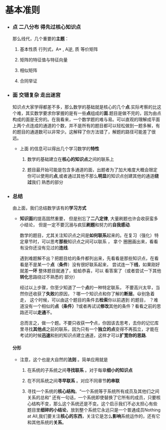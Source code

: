 # 基本准则

- ### 点  二八分布 得先过核心知识点
  
  那么线代，几个重要的**主题**：
  
  1. 基本性质 行列式，A\* , A逆, 质  等价矩阵
  
  2. 矩阵的特征值与特征向量
  
  3. 相似矩阵
  
  4. 合同举证

- ### 面  交错复杂 走出迷宫
  
   知识点大家学得都差不多，那么数学的基础就是核心的几个**点**.实际考察的比这个难，其实数学要求你掌握的是有一些**点**组成的**面**.题目是做不完的，因为由点构成的面是无穷的。在我看来，一个数学题的难与易。可以直观的理解成平面上两个点连成的通道的个数，并不是所有的题目都可以轻松做到一题多解，有的题目的通道数可以非常少。这解释了你方法错了，解题的路径可能差了很远。
  
  - 上面 的信息可以得出几个学习数学的**特性**
    
    1. 数学的基础建立在**核心的知识点**之间的联系上
    
    2. 题目最开始可能是包含多通道的面，出题者为了加大难度大概会限定你可以使用的**点**,或者通过其他不那么**明显**的知识点创建其他的通道**绕过**我们 熟悉的部分

- ### 总结
  
  由上面，我们总结数学该有的**学习方式**
  
  - **知识面**的提高固然重要， 但是别忘了**二八定律**,   大量刷题也许会收获蛮多小结论， 但是一定不要沉溺与疯狂**刷题**和努力的**自我感动**.  
    
    数学的题目，尤其关注知识点之间是**如何联系**起来的。在复习（强化）特定章节时，可以思考**那些**知识点之间可以联系 ， 拿个 圈圈画出来，看看有没你还没有见过的**连线**.  
    
    遇到难题解不出？把题目给的条件都列出来，先看看是那些知识点，在看看是不是某一个**点**（**条件**）没有很好联系起来， 尝试连一下**线**，如果刚好就差**一环** 整体题目就通了，蛤蛤恭喜，可以  看答案了（或者尝试一下其他**转化**思路绕过不熟悉的 部分）
    
    经过以上步骤，你至少知道了一个**点**的一种特定联系， 不要高兴太早，当然你还收获了**失败**的原因，？哪一个知识点和你了解的**断层**。😃别急着走， 这个时候，可以由这个题目的条件去**检索**你以前遇到 的题目， ？难道没有一个相似的**点（条件）**?或者再试试**修改**其他的条件？看看之前的思路还可以**走通**不。
    
    总而言之，做一个题。不要只收获**一个**点，你因该去思考，去你的记忆库里寻找**其他点**之前的联系，因为只有一个**独立的点**变得不再孤立，才能在考试的时候**迅速**和别的知识点建立通道，这样才可以**扩宽你的思路**.
  
  #### 分形
  
  - 注意，这个也是大自然的**法则** 。简单应用就是
    
    1. 在系统的子系统之间**寻找联系** 。对于每章**细小的知识点**
    
    2. 在不同系统之间**寻早联系** 。对应不同章节**的串联**
    
    3. 寻找一个系统的**核心结构**。“一个系统等于系统所有成员及其他们之间关系的总和” 还有一句话，一个系统即使替换了它所有的成员，只要核心结构不变，那么这个系统还是不变。这个启示我们不必太担心有些题目里**细碎的小结论**，放到整个系统它永远只是一个普通成员Nothing at All,我们要关注**核心的东西**，关注它是怎么**影响**系统运作的，还有它和其他系统的**关系**。
